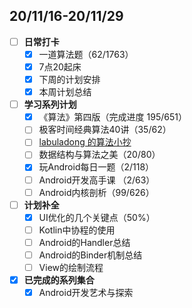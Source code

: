 ## 20/11/16-20/11/29
- [ ] **日常打卡**
  - [x] 一道算法题（62/1763）
  - [x] 7点20起床
  - [x] 下周的计划安排
  - [x] 本周计划总结
- [ ] **学习系列计划**
  - [x] 《算法》第四版（完成进度 195/651）
  - [ ] 极客时间经典算法40讲（35/62）
  - [ ] [labuladong 的算法小抄](https://labuladong.gitbook.io/algo/)
  - [ ] 数据结构与算法之美（20/80）
  - [x] 玩Android每日一题（2/118）
  - [ ] Android开发高手课 （2/63）
  - [ ] Android内核剖析（99/626）
- [ ] **计划补全**
   - [x] UI优化的几个关键点（50%）
   - [ ] Kotlin中协程的使用
   - [ ] Android的Handler总结
   - [ ] Android的Binder机制总结
   - [ ] View的绘制流程
- [x] **已完成的系列集合**
  - [x] Android开发艺术与探索